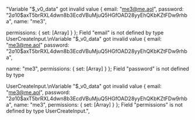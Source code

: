 "Variable \"$_v0_data\" got invalid value { email: \"me3@me.aol\", 
password: \"$2a$10$axT5brRXL4dwn8b3EcdVBuMjuQ5HGfOAD28yyEhQKbKZtFDw9rhba\", 
name: \"me3\", 

permissions: { set: [Array] } }; Field \"email\" is not defined by type UserCreateInput.\nVariable \"$_v0_data\" got invalid value { email: \"me3@me.aol\"
password: \"$2a$10$axT5brRXL4dwn8b3EcdVBuMjuQ5HGfOAD28yyEhQKbKZtFDw9rhba\", 

name: \"me3\", permissions: { set: [Array] } }; Field \"password\" is not defined by type 

UserCreateInput.\nVariable \"$_v0_data\" got invalid value { email: \"me3@me.aol\", password: \"$2a$10$axT5brRXL4dwn8b3EcdVBuMjuQ5HGfOAD28yyEhQKbKZtFDw9rhba\", 
name: \"me3\", permissions: { set: [Array] } }; Field \"permissions\" is not defined by type UserCreateInput.",